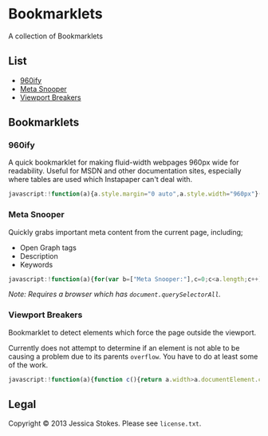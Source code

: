 # Bookmarklets

A collection of Bookmarklets

## List

* [960ify](#960ify)
* [Meta Snooper](#meta-snooper)
* [Viewport Breakers](#viewport-breakers)

## Bookmarklets

### 960ify

A quick bookmarklet for making fluid-width webpages 960px wide for readability.
Useful for MSDN and other documentation sites, especially where tables are used which Instapaper can't deal with.

```javascript
javascript:!function(a){a.style.margin="0 auto",a.style.width="960px"}(document.getElementsByTagName("body")[0]);
```

### Meta Snooper

Quickly grabs important meta content from the current page, including;

* Open Graph tags
* Description
* Keywords

```javascript
javascript:!function(a){for(var b=["Meta Snooper:"],c=0;c<a.length;c++)a[c].hasAttribute("property")&&b.push(a[c].getAttribute("property")+': "'+a[c].getAttribute("content")+'"'),a[c].hasAttribute("name")&&b.push(a[c].getAttribute("name")+': "'+a[c].getAttribute("content")+'"');b.length>1?alert(b.join("\n \u2022 ")):alert("No important meta tags were found.")}(document.querySelectorAll("meta[property^='og:'], meta[name='description'], meta[name='keywords']"));
```

_*Note*: Requires a browser which has `document.querySelectorAll`._

### Viewport Breakers

Bookmarklet to detect elements which force the page outside the viewport.

Currently does not attempt to determine if an element is not able to be causing a problem due to its parents `overflow`. You have to do at least some of the work.

```javascript
javascript:!function(a){function c(){return a.width>a.documentElement.clientWidth}function d(b){return b.offsetLeft+b.offsetWidth>a.documentElement.clientWidth}function e(b){var c=b.tagName.toLowerCase();""!==b.id&&(c=[c,b.id].join("#")),b.classList&&b.classList.length>0&&(c=[c,b.className.replace(" ",".")].join("."));var d=a.body.querySelectorAll(c.replace(/\//g,"\\/"));if(d&&d.length>1)for(var f=0;f<d.length;f++)if(d[f]===b){c=[c,"[",f,"]"].join("");break}return c}var b=null!==navigator.userAgent.toLowerCase().match(/ip(?:hone|(?:o|a)d)/g);if(c()){var f=a.body.querySelectorAll("*"),g=[];if(f)for(var h=0;h<f.length;h++)d(f[h])&&(f[h].style.outline="1px solid pink",g.push(e(f[h])));g.length>0?alert([["\u26a0",g.length.toString(),"elements appear to overflow the page;"].join(" "),g.join("\n \u2022 ")].join("\n \u2022 ")):alert([b?"\u26a0 ":"","No elements appear to overflow the page, but the document is wider than the viewport."].join(""))}else alert([b?"\uf44d ":"","Document does not appear to overflow the viewport.\nYou're all good."].join(""))}(document);
```

## Legal

Copyright © 2013 Jessica Stokes. Please see `license.txt`.
